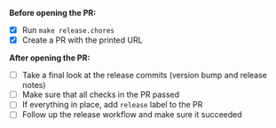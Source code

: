 **Before opening the PR:**

- [x] Run `make release.chores`
- [x] Create a PR with the printed URL

**After opening the PR:**

- [ ] Take a final look at the release commits (version bump and release notes)
- [ ] Make sure that all checks in the PR passed
- [ ] If everything in place, add `release` label to the PR
- [ ] Follow up the release workflow and make sure it succeeded
